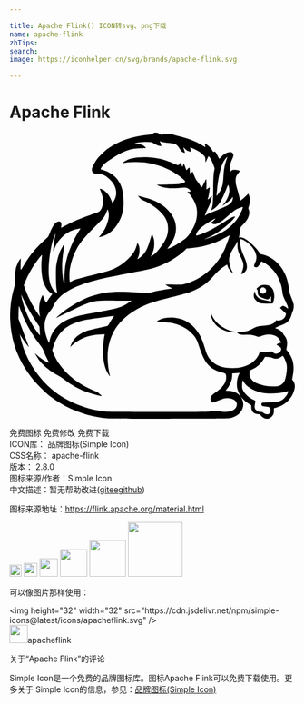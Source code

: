 ```yaml
---

title: Apache Flink() ICON转svg、png下载
name: apache-flink
zhTips: 
search: 
image: https://iconhelper.cn/svg/brands/apache-flink.svg

---
```


# Apache Flink  <small style="font-size: 60%;font-weight: 100"></small>

<div id="svg" class="svg-wrap">
<svg role="img" viewBox="0 0 24 24" xmlns="http://www.w3.org/2000/svg"><title>Apache Flink icon</title><path d="M8.302 23.976c-.58-.044-1.34-.187-1.979-.372a9.06 9.06 0 0 1-2.944-1.511c-.368-.285-1.153-1.07-1.473-1.473C.716 19.121.11 17.49.05 15.622a8.333 8.333 0 0 1 .328-2.602c.068-.229.071-.255.057-.53a4.173 4.173 0 0 1 .1-1.116c.061-.244.23-.61.34-.742l.068-.08-.01.434c-.012.622-.011.623.187.275A8.388 8.388 0 0 1 2.84 9.11c.194-.176.369-.338.388-.359.019-.021.09-.178.159-.349.207-.514.392-.796.593-.898.175-.09.334-.044.371.104a.856.856 0 0 1-.007.217.727.727 0 0 0-.013.16c.005 0 .157-.079.339-.175.65-.347 1.115-.546 2.094-.892.323-.115.628-.225.676-.246.276-.116.425-.506.398-1.039a1.446 1.446 0 0 0-.102-.505 4.148 4.148 0 0 0-.122-.317c-.05-.098-.043-.115.038-.092.233.067.512.292.687.555.102.154.273.522.274.592 0 .056.036.03.113-.084.307-.454.309-.97.004-1.488-.111-.19-.429-.503-.645-.637-.277-.17-.444-.22-.74-.217-.229.002-.25-.002-.317-.057-.083-.07-.13-.219-.109-.343.025-.142.266-.6.431-.82.195-.26.636-.684.917-.884.912-.648 2.056-1.04 3.386-1.16.32-.03.332-.032.398-.103.062-.066.082-.073.22-.073.133 0 .17.012.319.097.157.091.173.096.239.066.05-.022.132-.027.28-.017.169.01.22.007.264-.024.077-.054.171-.047.31.024.067.033.264.093.438.13.819.182 1.477.436 2.103.815.111.067.206.122.211.122.009 0-.003-.088-.032-.246L16.39.9l.152.09c.2.12.38.307.479.496.069.133.085.15.121.127.029-.017.064-.019.11-.003.054.019.093.075.2.293.074.149.142.277.15.286.01.01.084-.058.167-.148.176-.192.337-.3.55-.373.2-.067.32-.053.41.048.09.1.09.23-.004.427-.18.38-.26.728-.23.994l.017.137.108-.076c.1-.07.122-.076.305-.076.192 0 .4.058.4.112 0 .012-.051.083-.113.159-.184.226-.23.353-.227.626.003.251.014.308.177.868.059.205.128.473.152.595a.87.87 0 0 0 .06.222c.04 0 .313-.226.478-.394.099-.1.187-.182.195-.182.033 0 .091.19.117.376.03.22.007.432-.073.692-.048.156-.049.17-.012.247.061.128.07.266.028.444-.07.302-.199.51-.533.858l-.172.18-.028.24c-.016.133-.05.332-.076.442a.9.9 0 0 0-.035.214c.007.007.029-.002.049-.019.053-.044.216-.019.378.058.333.158.972.741 1.222 1.116l.135.201.215.054c.884.224 1.572.866 1.952 1.823.12.3.204.683.264 1.186.019.154.06.29.18.589.085.213.168.447.183.519.042.193.018.442-.06.626-.037.086-.087.23-.113.32-.091.323-.239.533-.487.693-.08.051-.204.11-.277.13-.137.037-.599.25-.6.277-.001.008.032.022.073.03.22.044.509.252.582.42.015.035.073.123.129.197.213.28.265.537.188.943l-.04.213.062.076c.22.271.409.622.478.892.098.379.096.747-.005 1.303l-.044.235.08.116c.154.223.184.436.106.737-.194.752-.766 1.31-1.563 1.522l-.156.041v.208c0 .16-.012.234-.05.317a.66.66 0 0 1-.32.319c-.224.099-.558-.007-.722-.23-.082-.11-.089-.113-.208-.113a.817.817 0 0 1-.226-.037c-.248-.087-.362-.257-.368-.547l-.004-.168-.156-.094a2.384 2.384 0 0 1-.563-.457l-.15-.165.078.155c.336.667-.045 1.39-.846 1.604-.164.045-.289.053-.992.07-1.085.026-9.019.022-9.366-.005zm13.506-.401c.101-.088.143-.312.08-.433-.058-.115-.14-.15-.384-.17-.277-.02-.354-.06-.354-.178 0-.153.025-.16.64-.168.597-.008.777-.037 1.038-.17.23-.116.522-.478.549-.682l.013-.095-.165.047c-.625.175-1.467.207-2.083.079-.665-.14-1.28-.52-1.497-.926l-.054-.101-.03.07a1.26 1.26 0 0 0-.03.334c-.002.247.003.275.073.42.145.305.46.601.842.793.2.101.205.105.192.178l-.042.242c-.037.212-.016.326.081.437a.516.516 0 0 0 .404.175c.094 0 .152.014.192.045.206.16.421.202.535.103zm-5.004-.184c.464-.067.614-.069.863-.014.51.113 1.036.023 1.267-.218.152-.158.198-.41.104-.565-.116-.19-.42-.32-.756-.32-.234 0-.355.034-.764.208a3.774 3.774 0 0 1-.377.144c-.174.035-.265-.062-.265-.279 0-.232.065-.308.56-.66.427-.3.681-.647.744-1.01.028-.169-.003-.402-.061-.458a1.582 1.582 0 0 0-.295-.107c-.83-.244-1.212-.561-1.573-1.308a5.485 5.485 0 0 1-.35-.909 4.378 4.378 0 0 0-.152-.435c-.27-.595-.927-1.133-1.683-1.377-.32-.104-.523-.14-1.033-.184a14.72 14.72 0 0 1-.564-.057l-.12-.018.168-.086c.206-.104.356-.153.576-.185.314-.047.528-.055.757-.03.922.104 1.617.578 2.108 1.438.182.32.313.647.44 1.102.147.526.28.792.534 1.06.41.435.959.63 1.769.63.178 0 .4-.012.492-.025.378-.053.77-.188 1.06-.363.318-.191.614-.542.71-.84.029-.09.064-.165.078-.165.014 0 .104.018.2.04.164.039.188.039.386 0 .318-.06.403-.054.484.032.122.13.275.154.45.07a.555.555 0 0 0 .178-.15c.058-.08.07-.118.064-.207-.007-.107-.01-.11-.193-.23a1.342 1.342 0 0 1-.186-.132c0-.007.045-.043.101-.08.077-.05.125-.064.192-.058.103.009.104-.004.005-.197a.832.832 0 0 0-.402-.396c-.337-.164-.719-.164-1.145 0-.256.1-.295.101-.47.024-.231-.102-.466-.138-.785-.12-.392.024-.651-.017-.75-.118l-.073-.073.315-.029c.49-.045.632-.088 1.066-.327.268-.148.428-.188.83-.211.58-.033.855-.132 1.01-.363.055-.082.083-.106.108-.09a.636.636 0 0 0 .778-.486c.016-.084.012-.089-.238-.31a2.533 2.533 0 0 1-.255-.241c0-.01.039-.05.085-.092.143-.125.245-.104.534.108.05.037.054.037.054-.005 0-.095-.059-.25-.228-.61-.199-.42-.215-.47-.253-.804-.12-1.03-.675-1.892-1.542-2.395a2.065 2.065 0 0 0-.212-.115c-.009 0-.05.071-.093.158a1.23 1.23 0 0 1-.168.252c-.075.078-.107.095-.182.095-.106 0-.18-.055-.18-.133 0-.03.032-.123.072-.207.12-.259.155-.44.12-.645-.08-.478-.53-1.016-1.092-1.31-.22-.114-.245-.11-.259.031-.015.162.02.49.077.71.026.102.117.346.202.541.218.5.284.72.285.94a.732.732 0 0 1-.039.271.83.83 0 0 1-.282.32c-.083.043-.175.045-.157.004.127-.29.169-.431.179-.609.014-.25-.02-.365-.234-.804-.214-.439-.274-.68-.261-1.042l.01-.254-.058.115a6.699 6.699 0 0 1-.249.409c-.305.472-.403.726-.403 1.044 0 .294.114.704.278 1 .032.058.054.11.048.117a.57.57 0 0 1-.145-.116c-.134-.126-.325-.452-.325-.554 0-.068-.044-.055-.24.07-.365.235-.628.473-.975.885-.506.602-1.196 1.05-2.04 1.328-.198.065-.845.238-1.437.386-1.62.402-2.188.602-2.937 1.034-1.484.854-2.26 2-2.413 3.565-.054.56.023 1.409.184 2.017.025.091-.13-.112-.227-.3-.174-.333-.285-.744-.34-1.26-.05-.461.005-1.38.112-1.872l.015-.07-.357.015c-.886.037-1.618.288-2.217.76a2.451 2.451 0 0 0-.255.225l-.06.072.015-.07c.028-.127.17-.404.285-.555.24-.317.723-.62 1.227-.771.132-.04.537-.139.9-.22.364-.08.678-.152.7-.158.02-.006.09-.108.154-.226.064-.118.18-.303.257-.41.077-.109.136-.201.131-.206a3.854 3.854 0 0 0-.391.05c-.21.033-.674.098-1.03.145-.719.095-1.124.17-1.5.278-1.16.335-1.83.983-2.179 2.11l-.09.292.047.137c.075.223.33.72.5.972.663.99 1.704 1.793 2.981 2.299.29.114.324.135.474.283.089.087.158.162.154.166-.018.019-.754-.174-1.072-.28a6.756 6.756 0 0 1-2.114-1.146 2.898 2.898 0 0 0-.443-.284 5.35 5.35 0 0 1-1.402-1.033 2.975 2.975 0 0 1-.487-.672l-.103-.192.147.135c.32.294.783.595 1.012.659.052.014.05.005-.044-.161a5.613 5.613 0 0 1-.364-.787 1.602 1.602 0 0 0-.282-.492c-.747-.971-1.293-1.946-1.674-2.99l-.117-.323-.02.106a5.454 5.454 0 0 0-.025.539l-.004.432.14.385c.145.396.665 1.798.71 1.915.014.036.02.066.015.066-.005 0-.091-.104-.19-.23-.229-.288-.484-.67-.53-.793l-.037-.094.014.084c.074.448.273 1.12.466 1.573.586 1.376 1.55 2.583 2.722 3.407 1.142.803 2.692 1.367 4.063 1.478.132.01 2.083.021 4.335.023 3.518.002 4.13-.002 4.347-.034zm1.685-6.667a2.756 2.756 0 0 1-.76-.276c-.461-.27-.788-.742-.82-1.184-.01-.155-.01-.156.023-.073.208.529.61.955 1.163 1.233.254.128.394.18.69.257l.264.068-.216-.002c-.119-.001-.274-.011-.344-.023zm2.631-2.4c-.241-.058-.51-.273-.584-.47a.743.743 0 0 1 .02-.479l.038-.07.017.096c.044.24.214.446.457.554.072.032.256.08.41.107.229.04.376.083.465.136.007.004.014-.104.017-.239.005-.237.004-.244-.035-.186-.083.122-.2.216-.271.216-.095 0-.513-.152-.628-.228-.143-.094-.188-.186-.188-.383 0-.14-.009-.176-.054-.224l-.054-.058.114-.104c.19-.172.305-.216.57-.216.257 0 .367.04.547.193.256.22.342.757.193 1.204l-.055.164-.444.004a4.386 4.386 0 0 1-.535-.017zm.29-.85c.085-.043.135-.137.132-.248-.002-.069-.022-.105-.089-.167-.14-.129-.328-.092-.41.08-.108.228.139.454.368.336zm-2.035 8.588a2.086 2.086 0 0 1-.256-.599c-.08-.356-.008-.927.152-1.203l.06-.106-.2.015a5.06 5.06 0 0 1-.316.016H18.7v.177c0 .354-.164.786-.422 1.108l-.134.168.245.017c.134.009.316.038.405.065.18.055.404.192.529.323.1.105.118.112.051.019zm3.292-.84a.807.807 0 0 0 .417-.375c.086-.175.179-.638.196-.976.011-.215.005-.32-.027-.468-.04-.187-.184-.519-.273-.631l-.045-.057-.118.084c-.26.186-.467.215-.73.1-.128-.055-.2-.07-.398-.078l-.243-.01-.08.14a2.15 2.15 0 0 1-1.013.922l-.184.084-.017.128c-.068.525.283.887 1.052 1.084.402.103.536.118.955.111.318-.005.392-.013.508-.059zm-19.311-3.72c.22-1.066 1.028-1.779 2.4-2.12.343-.085.907-.196 1.933-.382 1.346-.243 1.761-.372 2.257-.703l.3-.2-1.266-.007c-1.552-.009-1.755.01-2.36.21-.383.128-.759.296-1.798.808-.494.244-.903.439-.908.434-.009-.01.374-.345.57-.498.642-.506 1.693-1.09 2.365-1.315 1.148-.384 2.03-.458 3.891-.325l.89.063.347-.086c.34-.085.688-.151 1.344-.257a4.31 4.31 0 0 0 .334-.061c.005-.005-.011-.016-.036-.025a1.502 1.502 0 0 1-.364-.181.996.996 0 0 1-.15-.11c0-.005.31-.006.69-.002.69.008.692.008.934-.058 1.502-.406 2.734-1.512 3.392-3.045.137-.32.376-1.003.358-1.022-.007-.007-.087.033-.178.088-.23.142-.72.384-1.005.498a7.14 7.14 0 0 1-2.207.498l-.214.016-.17.16c-.6.565-1.503 1.102-2.328 1.386-.46.158-.746.223-2.226.504-.733.139-1.565.302-1.85.361-2.068.435-3.391.979-4.106 1.689-.243.24-.374.427-.516.73-.072.154-.15.274-.263.4a2.032 2.032 0 0 0-.422.802c-.093.372-.051.916.108 1.381.056.166.203.507.218.507a.79.79 0 0 0 .036-.138zm-.82-.868l-.025-.366-.26-.39a21.757 21.757 0 0 1-.468-.737c-.19-.319-.63-1.166-.753-1.452l-.051-.12.013.096c.026.182.15.674.237.943.193.6.513 1.261.86 1.783.157.235.453.628.464.617a3.887 3.887 0 0 0-.016-.374zm-.01-1.4c-.076-.396-.04-.932.086-1.249.053-.135.163-.356.176-.356.005 0 .044.095.086.21.076.212.18.415.211.414.01 0 .059-.071.11-.158.05-.086.16-.248.244-.36l.154-.203-.095-.06c-.306-.193-.585-.636-.705-1.117-.117-.475-.153-1.2-.088-1.794.018-.162.028-.3.022-.306-.017-.016-.35.399-.558.692a7.86 7.86 0 0 0-.865 1.589l-.106.264.104.294a9.417 9.417 0 0 0 1.255 2.35 1.269 1.269 0 0 0-.03-.21zm1.469-1.875c-.07-.29-.1-.672-.1-1.351 0-.653.005-.75.056-1.033.067-.368.191-.793.304-1.038.083-.178.323-.592.337-.578.004.004-.023.237-.06.517-.108.806-.13 1.103-.113 1.568.019.533.114 1.2.172 1.2.023 0 .03-.113.028-.498a5.641 5.641 0 0 1 .24-1.76c.2-.698.622-1.618 1.01-2.196a.872.872 0 0 0 .08-.135c0-.008-.063-.005-.139.006-.922.141-1.671.76-2.045 1.69l-.093.23.01-.163c.032-.469.125-1.128.19-1.345.008-.024-.015.01-.05.074-.277.512-.54 1.976-.539 3.004 0 .753.134 1.297.406 1.658.128.17.336.271.306.15zm1.274-.919c.212-.104.503-.187 1.772-.507.555-.14 1.138-.296 1.297-.349a4.045 4.045 0 0 0 1.568-.944c.462-.444.617-.68.763-1.162.067-.223.067-.224.11-.168.185.245.182.832-.005 1.2-.026.05-.038.093-.027.093.05 0 .315-.196.426-.315.291-.311.426-.595.66-1.39a3.77 3.77 0 0 1 .12-.368c.021-.024.108.176.16.373.028.104.04.24.04.44-.003.329-.063.58-.214.879l-.086.17.128-.069c.31-.166.875-.858 1.116-1.367a1.83 1.83 0 0 0 .21-.887c.002-.425-.087-.704-.344-1.075-.336-.485-1.093-1.05-1.755-1.311-.102-.04-.168-.091-.284-.22-.083-.092-.14-.167-.126-.167.03 0 .472.12.77.209.705.21 1.258.52 1.684.942.493.488.727 1.001.724 1.586-.003.518-.185.988-.586 1.519-.078.102-.14.19-.14.197 0 .02.384-.152.624-.278.303-.16.792-.49.98-.658.261-.237.61-.82.76-1.272.145-.441.169-.936.063-1.345-.093-.361-.33-.777-.625-1.099l-.127-.138h.122c.066 0 .127-.01.134-.022.03-.048-.04-.15-.148-.219-.186-.118-.263-.128-.606-.085-.385.049-.999.05-1.296.001-.257-.042-.543-.132-.681-.214l-.094-.056.873-.012c.665-.01.921-.022 1.075-.052.223-.043.38-.103.432-.167.03-.036.023-.051-.06-.138-.268-.277-.767-.62-1.27-.875a6.067 6.067 0 0 0-2.787-.659c-.387 0-.86.04-1.068.089l-.06.014.072-.077c.094-.1.408-.254.64-.312.41-.104.979-.14 1.533-.1.774.058 1.33.2 2.077.532.158.07.308.127.333.125.06-.005.134-.074.171-.162l.031-.072.075.161c.041.09.075.173.075.188 0 .059.044-.007.072-.11a.347.347 0 0 1 .052-.121c.024-.016.087.125.166.37l.056.173.124-.123c.147-.145.151-.14.172.174l.013.208.11-.069c.062-.038.118-.06.126-.052.008.01.038.093.068.185.087.27.205.494.342.652.07.081.166.219.212.306.046.087.094.155.105.152.038-.012.204-.307.284-.502a.733.733 0 0 1 .094-.187c.033 0 .052.267.04.567a2.001 2.001 0 0 0 0 .297.97.97 0 0 0 .125-.084.692.692 0 0 1 .133-.084c.051 0-.061.75-.145.967-.032.08.035.04.191-.116.087-.086.158-.143.158-.126 0 .061-.141.586-.192.716a3.69 3.69 0 0 1-.156.324 2.98 2.98 0 0 0-.237.547l-.017.067.117-.08c.128-.088.19-.115.893-.391.621-.244.971-.413 1.112-.539.15-.134.233-.297.233-.46v-.124l-.069.094c-.132.181-.446.44-.736.61l-.096.056.075-.082c.318-.35.536-.836.537-1.202 0-.132-.034-.324-.076-.427-.031-.075-.032-.073-.21.363-.205.504-.4.908-.531 1.102-.194.286-.483.544-.658.588-.06.015-.064.012-.042-.03.041-.076.097-.321.122-.536.014-.112.03-.669.038-1.237.013-1.012.03-1.281.093-1.551.031-.133.031-.136-.072-.408a5.899 5.899 0 0 0-.168-.402c-.067-.134-.215-.34-.244-.34-.01 0-.07.12-.137.267l-.12.267-.012-.225c-.01-.18-.022-.24-.064-.298a1.697 1.697 0 0 0-.437-.385 5.05 5.05 0 0 0-.721-.36c-.057-.017-.057-.016-.04.112.009.07.023.155.03.186.014.055.01.057-.077.04a.728.728 0 0 1-.407-.234c-.061-.066-.117-.115-.124-.108a.939.939 0 0 0 .06.224c.038.117.066.218.06.224-.016.016-.182-.048-.254-.1a1.152 1.152 0 0 1-.187-.247 1.473 1.473 0 0 0-.22-.287c-.156-.133-.228-.15-.97-.227a1.392 1.392 0 0 1-.449-.11c-.036-.015-.034 0 .016.114.032.072.066.17.074.216l.016.084-.104-.02c-.16-.03-.355-.108-.534-.216-.158-.096-.169-.098-.451-.116a3.625 3.625 0 0 0-.98.065l-.18.044.18.02c.24.025.45.092.577.185.103.074.189.16.19.191 0 .008-.19.02-.425.027-.676.018-1.102.125-1.701.425-.3.15-1.124.682-1.328.856-.12.103-.339.392-.34.447 0 .03.046.054.175.09.97.279 1.577.984 1.697 1.97.087.709.074 1.148-.045 1.62-.183.725-.656 1.424-1.186 1.753-.195.121-.6.277-.721.278h-.068l.124-.136c.29-.317.5-.72.642-1.233.079-.285.087-.586.02-.812-.048-.163-.063-.165-.11-.017a2.59 2.59 0 0 1-.255.536c-.05.077-.387.432-.766.81-.862.856-1.223 1.301-1.56 1.919a5.181 5.181 0 0 0-.54 1.635c-.05.396-.037 1.068.021 1.068.01 0 .094-.037.188-.084zm11.427-3.6c.621-.209 1.103-.434 1.51-.703.294-.194.681-.575.9-.884.214-.304.525-.963.477-1.012-.027-.026-.45.134-.592.224-.153.098-.245.172-.698.561-.446.383-.535.448-.763.557-.238.115-.38.126-.532.04a.33.33 0 0 1-.098-.068c0-.007.044-.04.096-.072.104-.065.304-.258.285-.277a2.006 2.006 0 0 0-.31.158c-.812.463-1.238.85-1.308 1.192-.02.098.005.1.263.016.628-.205 1.372-.596 2.308-1.213.272-.179.406-.252.528-.287a.664.664 0 0 1 .174-.036c.03.03-.27.375-.513.592-.608.542-1.16.908-1.798 1.189-.16.07-.279.128-.265.128.014 0 .165-.046.336-.104zm.89-3.788c.256-.385.336-.674.37-1.33.032-.619.098-.988.265-1.47.04-.114.067-.21.062-.216-.025-.025-.266.291-.35.46-.24.487-.428 1.344-.517 2.36-.02.222-.036.413-.036.425 0 .042.1-.07.206-.23z"/></svg>
</div>
<detail full-name='apache-flink'></detail>

<div class="detail-page">
<p>
<span><span class="badge-success badge">免费图标</span> <span class="badge-success badge">免费修改</span>  <span class="badge-success badge">免费下载</span> </span>
<br/>
<span>
ICON库：
<span class="badge-secondary badge">品牌图标(Simple Icon)</span> 
</span>
<br/>
<span>
CSS名称：
<span class="badge-secondary badge">apache-flink</span> 
</span>

<br/>
<span>
版本：
<span class="badge-secondary badge">2.8.0</span> 
</span>
<br/>
<span>图标来源/作者：<span class="badge-light badge">Simple Icon</span></span> 
<br/>
<span class="zh-detail">中文描述：暂无<span class="help-link"><span>帮助改进</span>(<a href="https://gitee.com/liuwave/icon-helper/edit/master/json/brands/apache-flink.json" target="_blank" rel="noopener noreferrer">gitee</a><a href="https://github.com/liuwave/icon-helper/edit/master/json/brands/apache-flink.json" target="_blank" rel="noopener noreferrer">github</a></span>)</span><br/>
</p>
</div><div class="description description alert alert-light"><p>图标来源地址：<a href="https://flink.apache.org/material.html" target="_blank" rel="noopener noreferrer">https://flink.apache.org/material.html</a></p></div>
<div class="alert alert-dark">
<img height="21" width="21" src="https://cdn.jsdelivr.net/npm/simple-icons@latest/icons/apacheflink.svg" />
<img height="24" width="24" src="https://cdn.jsdelivr.net/npm/simple-icons@latest/icons/apacheflink.svg" />
<img height="32" width="32" src="https://cdn.jsdelivr.net/npm/simple-icons@latest/icons/apacheflink.svg" />
<img height="48" width="48" src="https://cdn.jsdelivr.net/npm/simple-icons@latest/icons/apacheflink.svg" />
<img height="64" width="64" src="https://cdn.jsdelivr.net/npm/simple-icons@latest/icons/apacheflink.svg" />
<img height="96" width="96" src="https://cdn.jsdelivr.net/npm/simple-icons@latest/icons/apacheflink.svg" />

</div>
<div>
  <p>可以像图片那样使用：    
  </p>
  <div class="alert alert-primary" style="font-size: 14px">
    &lt;img height="32" width="32" src="https://cdn.jsdelivr.net/npm/simple-icons@latest/icons/apacheflink.svg" /&gt;
    <copy-btn content='<img height="32" width="32" src="https://cdn.jsdelivr.net/npm/simple-icons@latest/icons/apacheflink.svg" />'></copy-btn>
  </div>
  <div class="alert alert-secondary">
    <img height="32" width="32" src="https://cdn.jsdelivr.net/npm/simple-icons@latest/icons/apacheflink.svg" />apacheflink
    <copy-btn content="apacheflink" btn-title="复制图标名称"></copy-btn>
  </div>
</div>

<Vssue title="关于“Apache Flink”的评论" >关于“Apache Flink”的评论</Vssue>


<div><p>Simple Icon是一个免费的品牌图标库。图标Apache Flink可以免费下载使用。更多关于  Simple Icon的信息，参见：<a target="_blank" href="https://iconhelper.cn/brands.html">品牌图标(Simple Icon)</a>
</p></div>
